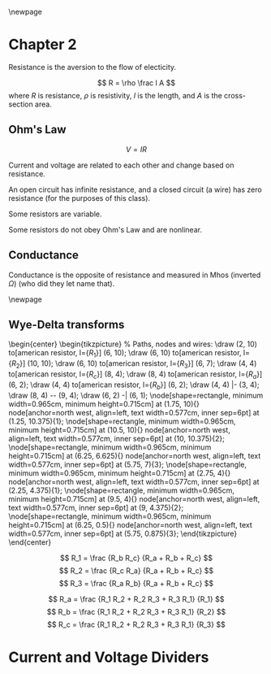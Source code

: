 \newpage
# Chapter 2

Resistance is the aversion to the flow of electicity.

$$
R = \rho \frac l A
$$
where $R$ is resistance, $\rho$ is resistivity, $l$ is the length, and $A$ is the cross-section area.

## Ohm's Law
$$
V = I R
$$

Current and voltage are related to each other and change based on resistance.

An open circuit has infinite resistance, and a closed circuit (a wire) has zero resistance (for the purposes of this class).

Some resistors are variable.

Some resistors do not obey Ohm's Law and are nonlinear.

## Conductance

Conductance is the opposite of resistance and measured in Mhos (inverted $\Omega$) (who did they let name that).

\newpage
## Wye-Delta transforms
\begin{center}
\begin{tikzpicture}
	% Paths, nodes and wires:
	\draw (2, 10) to[american resistor, l={$R_1$}] (6, 10);
	\draw (6, 10) to[american resistor, l={$R_2$}] (10, 10);
	\draw (6, 10) to[american resistor, l={$R_3$}] (6, 7);
	\draw (4, 4) to[american resistor, l={$R_c$}] (8, 4);
	\draw (8, 4) to[american resistor, l={$R_a$}] (6, 2);
	\draw (4, 4) to[american resistor, l={$R_b$}] (6, 2);
	\draw (4, 4) |- (3, 4);
	\draw (8, 4) -- (9, 4);
	\draw (6, 2) -| (6, 1);
	\node[shape=rectangle, minimum width=0.965cm, minimum height=0.715cm] at (1.75, 10){} node[anchor=north west, align=left, text width=0.577cm, inner sep=6pt] at (1.25, 10.375){1};
	\node[shape=rectangle, minimum width=0.965cm, minimum height=0.715cm] at (10.5, 10){} node[anchor=north west, align=left, text width=0.577cm, inner sep=6pt] at (10, 10.375){2};
	\node[shape=rectangle, minimum width=0.965cm, minimum height=0.715cm] at (6.25, 6.625){} node[anchor=north west, align=left, text width=0.577cm, inner sep=6pt] at (5.75, 7){3};
	\node[shape=rectangle, minimum width=0.965cm, minimum height=0.715cm] at (2.75, 4){} node[anchor=north west, align=left, text width=0.577cm, inner sep=6pt] at (2.25, 4.375){1};
	\node[shape=rectangle, minimum width=0.965cm, minimum height=0.715cm] at (9.5, 4){} node[anchor=north west, align=left, text width=0.577cm, inner sep=6pt] at (9, 4.375){2};
	\node[shape=rectangle, minimum width=0.965cm, minimum height=0.715cm] at (6.25, 0.5){} node[anchor=north west, align=left, text width=0.577cm, inner sep=6pt] at (5.75, 0.875){3};
\end{tikzpicture}
\end{center}

$$
R_1 = \frac {R_b R_c} {R_a + R_b + R_c}
$$
$$
R_2 = \frac {R_c R_a} {R_a + R_b + R_c}
$$
$$
R_3 = \frac {R_a R_b} {R_a + R_b + R_c}
$$

$$
R_a = \frac {R_1 R_2 + R_2 R_3 + R_3 R_1} {R_1}
$$
$$
R_b = \frac {R_1 R_2 + R_2 R_3 + R_3 R_1} {R_2}
$$
$$
R_c = \frac {R_1 R_2 + R_2 R_3 + R_3 R_1} {R_3}
$$

# Current and Voltage Dividers
